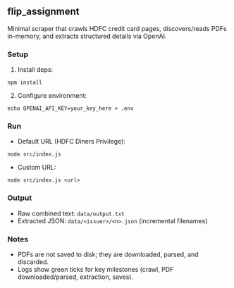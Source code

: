 ## flip_assignment

Minimal scraper that crawls HDFC credit card pages, discovers/reads PDFs in-memory, and extracts structured details via OpenAI.



### Setup
1. Install deps:
```
npm install
```
2. Configure environment:
```
echo OPENAI_API_KEY=your_key_here > .env
```

### Run
- Default URL (HDFC Diners Privilege):
```
node src/index.js
```
- Custom URL:
```
node src/index.js <url>
```

### Output
- Raw combined text: `data/output.txt`
- Extracted JSON: `data/<issuer>/<n>.json` (incremental filenames)

### Notes
- PDFs are not saved to disk; they are downloaded, parsed, and discarded.
- Logs show green ticks for key milestones (crawl, PDF downloaded/parsed, extraction, saves).
